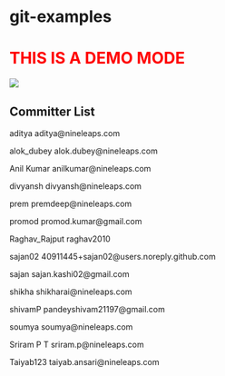 # git-examples

<h1 style="color:red">THIS IS A DEMO MODE</h1>
<img src="https://encrypted-tbn0.gstatic.com/images?q=tbn:ANd9GcSZQWOqXPll5TEuP5xM38m_H027UcD3Fp8VFmVcKusTYGP8Njqtyw">

<h2>Committer List</h2>
 <p>aditya aditya@nineleaps.com </p>
<p>alok_dubey alok.dubey@nineleaps.com </p>
<p>Anil Kumar anilkumar@nineleaps.com </p>
<p>divyansh divyansh@nineleaps.com </p>
<p>prem premdeep@nineleaps.com </p>
<p>promod promod.kumar@gmail.com </p>
<p>Raghav_Rajput raghav2010 </p>
<p>sajan02 40911445+sajan02@users.noreply.github.com</p> 
<p>sajan sajan.kashi02@gmail.com </p>
<p>shikha shikharai@nineleaps.com </p>
<p>shivamP pandeyshivam21197@gmail.com</p> 
<p>soumya soumya@nineleaps.com </a>
<p>Sriram P T sriram.p@nineleaps.com</p> 
<a>Taiyab123 taiyab.ansari@nineleaps.com </p>

